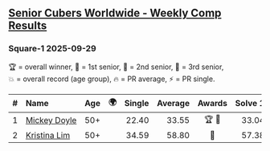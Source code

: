 <style>table {white-space: nowrap;}</style>
<link rel="stylesheet" type="text/css" href="/scw-comp/css/flags.css" />

## [Senior Cubers Worldwide - Weekly Comp Results](/scw-comp/results/)
### Square-1 2025-09-29

<span style="white-space: nowrap;">🏆 = overall winner</span>, <span style="white-space: nowrap;">🥇 = 1st senior</span>, <span style="white-space: nowrap;">🥈 = 2nd senior</span>, <span style="white-space: nowrap;">🥉 = 3rd senior</span>, <span style="white-space: nowrap;">💥 = overall record (age group)</span>, <span style="white-space: nowrap;">🔥 = PR average</span>, <span style="white-space: nowrap;">⚡ = PR single</span>.

| # | Name | Age | 🌍 | Single | Average | Awards | Solve 1 | Solve 2 | Solve 3 | Solve 4 | Solve 5 | Video |
| :--: | :-- | :--: | :--: | --: | --: | :--: | --: | --: | --: | --: | --: | :-- |
| 1 | [Mickey Doyle](../../persons/mickey_doyle/sq1.md) | 50+ | <i class="flag flag-US" /> | 22.40 | 33.55 | 🏆 🥇 | 33.04 | 31.86 | 35.76 | 41.19 | 22.40 | [Desktop](https://www.facebook.com/events/1724848664863140/permalink/1737134180301255) / [Mobile](https://m.facebook.com/events/1724848664863140?view=permalink&id=1737134180301255) |
| 2 | [Kristina Lim](../../persons/kristina_lim/sq1.md) | 50+ | <i class="flag flag-US" /> | 34.59 | 58.80 | 🥈 | 57.38 | 1:01.83 | 57.20 | 1:27.06 | 34.59 | [Desktop](https://www.facebook.com/events/1724848664863140/permalink/1733705103977496) / [Mobile](https://m.facebook.com/events/1724848664863140?view=permalink&id=1733705103977496) |

<!-- Global site tag (gtag.js) - Google Analytics -->
<script async src="https://www.googletagmanager.com/gtag/js?id=UA-86348435-3"></script>
<script>window.dataLayer = window.dataLayer || []; function gtag() {dataLayer.push(arguments);} gtag('js', new Date()); gtag('config', 'UA-86348435-3');</script>
